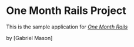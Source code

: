 # One Month Rails Project

This is the sample application for [*One Month Rails*](http://onemonthrails.com)

by [Gabriel Mason]